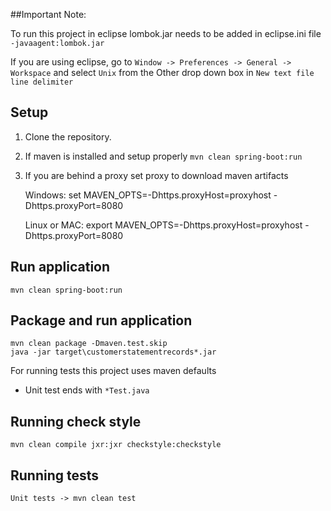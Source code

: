 ##Important Note:

To run this project in eclipse lombok.jar needs to be added in eclipse.ini file `-javaagent:lombok.jar`

If you are using eclipse, go to `Window -> Preferences -> General -> Workspace` and select `Unix` from the Other drop down box in `New text file line delimiter`

## Setup

1. Clone the repository.

2. If maven is installed and setup properly `mvn clean spring-boot:run`

4. If you are behind a proxy set proxy to download maven artifacts

	Windows: set MAVEN_OPTS=-Dhttps.proxyHost=proxyhost -Dhttps.proxyPort=8080

	Linux or MAC: export MAVEN_OPTS=-Dhttps.proxyHost=proxyhost -Dhttps.proxyPort=8080

## Run application
```
mvn clean spring-boot:run
```

## Package and run application
```
mvn clean package -Dmaven.test.skip
java -jar target\customerstatementrecords*.jar
```

For running tests this project uses maven defaults
 - Unit test ends with `*Test.java`

## Running check style
```
mvn clean compile jxr:jxr checkstyle:checkstyle
```

## Running tests
```
Unit tests -> mvn clean test
```